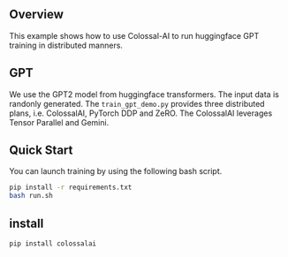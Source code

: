 ## Overview
This example shows how to use Colossal-AI to run huggingface GPT training in distributed manners.

## GPT
We use the GPT2 model from huggingface transformers. The input data is randonly generated.
The `train_gpt_demo.py` provides three distributed plans, i.e. ColossalAI, PyTorch DDP and ZeRO.
The ColossalAI leverages Tensor Parallel and Gemini.

## Quick Start
You can launch training by using the following bash script.

```bash
pip install -r requirements.txt
bash run.sh
```
## install
```
pip install colossalai
```
